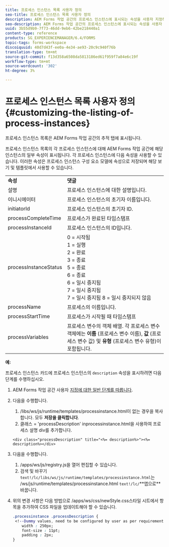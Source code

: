 ```yaml
---
title: 프로세스 인스턴스 목록 사용자 정의
seo-title: 프로세스 인스턴스 목록 사용자 정의
description: AEM Forms 작업 공간의 프로세스 인스턴스에 표시되는 속성을 사용자 지정하는 방법
seo-description: AEM Forms 작업 공간의 프로세스 인스턴스에 표시되는 속성을 사용자 지정하는 방법
uuid: 3b55d9b9-7f73-46dd-9eb6-42be218440a1
content-type: reference
products: SG_EXPERIENCEMANAGER/6.4/FORMS
topic-tags: forms-workspace
discoiquuid: 40d7d43f-ee0a-4e34-ae93-20c9c940f76b
translation-type: tm+mt
source-git-commit: f13d358a6508da5813186ed61f959f7a84e6c19f
workflow-type: tm+mt
source-wordcount: '302'
ht-degree: 3%

---
```



# 프로세스 인스턴스 목록 사용자 정의 {#customizing-the-listing-of-process-instances}

프로세스 인스턴스 목록은 AEM Forms 작업 공간의 추적 탭에 표시됩니다.

프로세스 인스턴스 목록의 각 프로세스 인스턴스에 대해 AEM Forms 작업 공간에 해당 인스턴스의 일부 속성이 표시됩니다. 각 프로세스 인스턴스에 다음 속성을 사용할 수 있습니다. 이러한 속성은 프로세스 인스턴스 구성 요소 모델에 속성으로 저장되며 해당 보기 및 템플릿에서 사용할 수 있습니다.

<table> 
 <tbody> 
  <tr> 
   <td><strong>속성</strong></td> 
   <td><strong>댓글</strong></td> 
  </tr> 
  <tr> 
   <td>설명</td> 
   <td>프로세스 인스턴스에 대한 설명입니다.</td> 
  </tr> 
  <tr> 
   <td>이니시에이터</td> 
   <td>프로세스 인스턴스의 초기자 이름입니다.</td> 
  </tr> 
  <tr> 
   <td>initiatorId</td> 
   <td>프로세스 인스턴스의 초기자 ID.</td> 
  </tr> 
  <tr> 
   <td>processCompleteTime</td> 
   <td>프로세스가 완료된 타임스탬프</td> 
  </tr> 
  <tr> 
   <td>processInstanceId</td> 
   <td>프로세스 인스턴스의 ID입니다.</td> 
  </tr> 
  <tr> 
   <td>processInstanceStatus</td> 
   <td>0 = 시작됨<br /> 1 = 실행<br /> 2 = 완료<br /> 3 = 종료<br /> 5 = 종료<br /> 6 = 종료<br /> 6 = 일시 중지됨<br /> 7 = 일시 중지됨<br /> 7 = 일시 중지됨 8 = 일시 중지되지 않음</td> 
  </tr> 
  <tr> 
   <td>processName</td> 
   <td>프로세스의 이름입니다.</td> 
  </tr> 
  <tr> 
   <td>processStartTime</td> 
   <td>프로세스가 시작될 때 타임스탬프</td> 
  </tr> 
  <tr> 
   <td>processVariables</td> 
   <td>프로세스 변수의 객체 배열. 각 프로세스 변수 객체에는 <strong>이름</strong> (프로세스 변수 이름), <strong>값</strong> (프로세스 변수 값) 및<strong> 유형</strong> (프로세스 변수 유형)이 포함됩니다.</td> 
  </tr> 
 </tbody> 
</table>

**예:**

프로세스 인스턴스 카드에 프로세스 인스턴스의 `description` 속성을 표시하려면 다음 단계를 수행하십시오.

1. AEM Forms 작업 공간 사용자 [지정에 대한 일반 단계를 따릅니다](/help/forms/using/generic-steps-html-workspace-customization.md).
1. 다음을 수행합니다.

   1. /libs/ws/js/runtime/templates/processinstance.html이 없는 경우을 복사합니다. 모두 **저장을 클릭합니다**.
   1. 클래스 = &#39;processDescription&#39; inprocessinstance.html을 사용하여 프로세스 설명 div를 추가합니다.

   ```
   <div class="processDescription" title="<%= description%>"><%= description%></div>
   ```

1. 다음을 수행합니다.

   1. /apps/ws/js/registry.js을 열어 편집할 수 있습니다.
   1. 검색 및 바꾸기 `text!/lc/libs/ws/js/runtime/templates/processinstance.html`는 /ws/js/runtime/templates/processinstance.html `text!/lc/`**앱으로&#x200B;**바꿉니다.

1. 위의 변경 사항은 다음 방법으로 /apps/ws/css/newStyle.css스타일 시트에서 항목을 추가하여 CSS 파일을 업데이트해야 할 수 있습니다.

   ```css
   .processinstance .processDescription {
    <!--Dummy values, need to be configured by user as per requirement as well as user can add or delete any property depending upon requirement-->
       width : 250px;
       font-size : 11pt;
       padding : 2px;
   }
   ```

